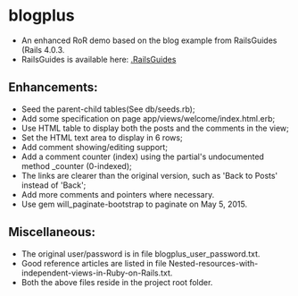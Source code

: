 blogplus
========

* An enhanced RoR demo based on the blog example from RailsGuides (Rails 4.0.3.
* RailsGuides is available here: [.RailsGuides](http://guides.rubyonrails.org/)

Enhancements:
-------
* Seed the parent-child tables(See db/seeds.rb);
* Add some specification on page app/views/welcome/index.html.erb;
* Use HTML table to display both the posts and the comments in the view;
* Set the HTML text area to display in 6 rows;
* Add comment showing/editing support;
* Add a comment counter (index) using the partial's undocumented method _counter (0-indexed);
* The links are clearer than the original version, such as 'Back to Posts' instead of 'Back';
* Add more comments and pointers where necessary.
* Use gem will_paginate-bootstrap to paginate on May 5, 2015.

Miscellaneous:
-------
* The original user/password is in file blogplus_user_password.txt.
* Good reference articles are listed in file Nested-resources-with-independent-views-in-Ruby-on-Rails.txt.
* Both the above files reside in the project root folder.
